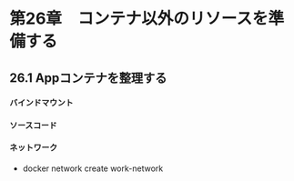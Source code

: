 # 第26章　コンテナ以外のリソースを準備する

## 26.1 Appコンテナを整理する

#### バインドマウント

#### ソースコード

#### ネットワーク

- docker network create work-network
